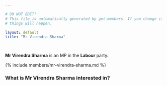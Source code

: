 ```yaml
---

# DO NOT EDIT!
# This file is automatically generated by get-members. If you change it, bad
# things will happen.

layout: default
title: "Mr Virendra Sharma"

---
```


**Mr Virendra Sharma** is an MP in the **Labour** party.

{% include members/mr-virendra-sharma.md %}

### What is Mr Virendra Sharma interested in?


